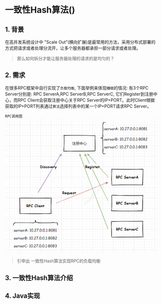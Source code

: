# 一致性Hash算法()


## 1. 背景
在高并发系统设计中 "Scale Out"(横向扩展)是最常用的方法，采用分布式部署的方式把请求或者处理分流开，让多个服务器都承担一部分请求或者处理。    

>那么如何拆分才能让服务器处理的请求的是均匀的？

## 2. 需求
在很多RPC框架中自行实现了`负载均衡`, 下面举例来体现`糟糕`的情况: 有3个RPC Server分别是: RPC ServerA,RPC ServerB,RPC ServerC, 它们Register到注册中心，而RPC Client会获取注册中心关于RPC Server的IP+PORT。此时Client根据获取的IP+PORT列表通过`算法`选择列表中的某一个IP+PORT请求RPC Server。  



`RPC调用图`     
![rpc调用](images/consistenthash01.png)

> 引申出 一致性Hash算法实现RPC的负载均衡    

## 3. 一致性Hash算法介绍





## 4. Java实现